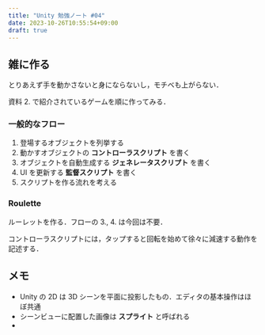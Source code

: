 ```yaml
---
title: "Unity 勉強ノート #04"
date: 2023-10-26T10:55:54+09:00
draft: true
---
```


## 雑に作る
とりあえず手を動かさないと身にならないし，モチベも上がらない．

資料 2. で紹介されているゲームを順に作ってみる．

### 一般的なフロー
1. 登場するオブジェクトを列挙する
2. 動かすオブジェクトの **コントローラスクリプト** を書く
3. オブジェクトを自動生成する **ジェネレータスクリプト** を書く
4. UI を更新する **監督スクリプト** を書く
5. スクリプトを作る流れを考える

### Roulette
ルーレットを作る．フローの 3., 4. は今回は不要．

コントローラスクリプトには，タップすると回転を始めて徐々に減速する動作を記述する．

## メモ
- Unity の 2D は 3D シーンを平面に投影したもの．エディタの基本操作はほぼ共通
- シーンビューに配置した画像は **スプライト** と呼ばれる
- 

